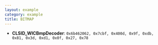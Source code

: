 ```yaml
---
layout: example
category: example
title: BITMAP
---
```


+ **CLSID_WICBmpDecoder**: `0x6b462062, 0x7cbf, 0x400d, 0x9f, 0xdb, 0x81, 0x3d, 0xd1, 0x0f, 0x27, 0x78`
